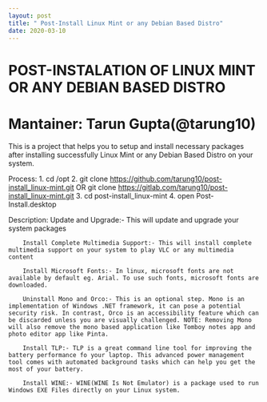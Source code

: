 ```yaml
---
layout: post
title: " Post-Install Linux Mint or any Debian Based Distro"
date: 2020-03-10
---
```

# POST-INSTALATION OF LINUX MINT OR ANY DEBIAN BASED DISTRO
# Mantainer: Tarun Gupta(@tarung10)

This is a project that helps you to setup and install necessary packages after installing successfully Linux Mint or
any Debian Based Distro on your system.  

Process:
        1. cd /opt 
        2. git clone https://github.com/tarung10/post-install_linux-mint.git
                OR
           git clone https://gitlab.com/tarung10/post-install_linux-mint.git 
        3. cd post-install_linux-mint
        4. open Post-Install.desktop

Description:
        Update and Upgrade:- This will update and upgrade your system packages

        Install Complete Multimedia Support:- This will install complete multimedia support on your system to play VLC or any multimedia content

        Install Microsoft Fonts:- In linux, microsoft fonts are not available by default eg. Arial. To use such fonts, microsoft fonts are downloaded.

        Uninstall Mono and Orco:- This is an optional step. Mono is an implementation of Windows .NET framework, it can pose a potential security risk. In contrast, Orco is an accessibility feature which can be discarded unless you are visually challenged. NOTE: Removing Mono will also remove the mono based application like Tomboy notes app and photo editor app like Pinta.

        Install TLP:- TLP is a great command line tool for improving the battery performance fo your laptop. This advanced power management tool comes with automated background tasks which can help you get the most of your battery.

        Install WINE:- WINE(WINE Is Not Emulator) is a package used to run Windows EXE Files directly on your Linux system.
